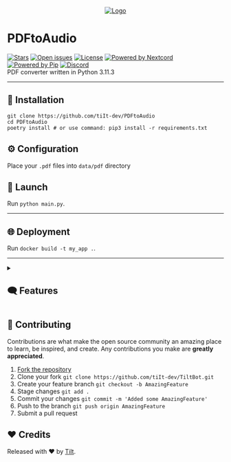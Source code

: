 <div align="center">

[![Logo](https://i.ytimg.com/vi/H4x9n4Dm8TE/maxresdefault.jpg)](https://tiltbot.ru/)
</div>

# PDFtoAudio
[![Stars](https://custom-icon-badges.demolab.com/github/stars/tiIt-dev/TiltBot?logo=star)](https://github.com/tiIt-dev/PDFtoAudio/stargazers')
[![Open issues](https://custom-icon-badges.demolab.com/github/issues-raw/tiIt-dev/PDFtoAudio?logo=issue)](https://github.com/tiIt-dev/TiltBot/issues)
[![License](https://custom-icon-badges.demolab.com/github/license/tiIt-dev/PDFtoAudio?logo=law)](https://github.com/DenverCoder1/custom-icon-badges/blob/main/LICENSE?rgh-link-date=2023-03-15T18%3A10%3A26Z "license MIT")
[![Powered by Nextcord](https://custom-icon-badges.herokuapp.com/badge/-Powered%20by%20Loguru-0d1620?logo=loguru)](https://github.com/nextcord/nextcord "Powered by Nextcord")
[![Powered by Pip](https://custom-icon-badges.herokuapp.com/badge/-Powered%20by%20Poetry-0d1620?logo=poetry)](https://python-poetry.org "Powered by Poetry")
[![Discord](https://custom-icon-badges.demolab.com/discord/957236693587591168?color=7289DA&logo=comments&label=discord&logoColor=white)](https://discord.com/invite/TU9TcQBCaX
"Official discord Server") \
PDF converter written in Python 3.11.3 
___

## 🧩 Installation
```
git clone https://github.com/tiIt-dev/PDFtoAudio 
cd PDFtoAudio
poetry install # or use command: pip3 install -r requirements.txt
```

## ⚙ Configuration
Place your `.pdf` files into `data/pdf` directory

## 🚀 Launch
Run `python main.py`.

___

## 🌐 Deployment
Run `docker build -t my_app .`.

___

<details>
  <summary><h2>🗨 Features</h2></summary>
  <br>

  ### 📒 Logs
  - [X] **`This project uses convenient logging from loguru`**
  ### 🗃️ Dataclasses
  - [X] **`This project uses dataclasses for ease of use.`**

  ### 🧪 Tests
- [X] **`This project has a test unit`**


</details>

## 🤝 Contributing

Contributions are what make the open source community an amazing place to learn, be inspired, and create. 
Any contributions you make are **greatly appreciated**.

1. [Fork the repository](https://github.com/tiIt-dev/PDFtoAudio/fork)
2. Clone your fork `git clone https://github.com/tiIt-dev/TiltBot.git`
3. Create your feature branch `git checkout -b AmazingFeature`
4. Stage changes `git add .`
5. Commit your changes `git commit -m 'Added some AmazingFeature'`
6. Push to the branch `git push origin AmazingFeature`
7. Submit a pull request

## ❤️ Credits

Released with ❤️ by [Tilt](https://github.com/tiIt-dev).
